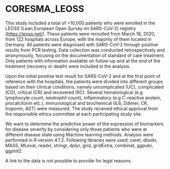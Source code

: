 # CORESMA_LEOSS
This study included a total of >10,000 patients who were enrolled in the LEOSS (Lean European Open Survey on SARS-CoV-2) registry (https://leoss.net/). These patients were recruited from March 18, 2020, from 122 hospitals across Europe, with the majority of them located in Germany. All patients were diagnosed with SARS-CoV-2 through positive results from PCR testing. Data collection was conducted retrospectively and anonymously, focusing on the documentation of standard of care treatment. Only patients with information available on follow-up and at the end of the treatment (recovery or death) were included in the analysis.

Upon the initial positive test result for SARS-CoV-2 and at the first point of reference with the hospitals, the patients were divided into different groups based on their clinical conditions, namely uncomplicated (UC), complicated (CO), critical (CR) and recovered (RC). Several hematological (e.g lymphocyte count, neutrophil count), inflammatory (e.g C-reactive protein, procalcitonin etc.), immunological and biochemical (IL6, Ddimer, CK, troponin, AST) were measured. The study received ethical approval from the responsible ethics committee at each participating study site.

We want to determine the predictive power of the expression of biomarkers for disease severity by considering only those patients who were at different disease state using Machine learning methods. Analysis were performed in R version 4.1.2. Following libraries were used: caret, dlookr, MASS, MLeval, readxl, stringr, dplyr, grid, gridExtra, combinat, ggpubr, ggplot2.

A link to the data is not possible to provide for legal reasons. 
